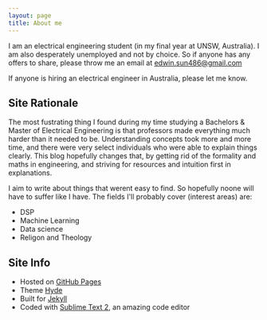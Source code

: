 ```yaml
---
layout: page
title: About me
---
```

I am an electrical engineering student (in my final year at UNSW, Australia). I am also desperately unemployed and not by choice. So if anyone has any offers to share, please throw me an email at edwin.sun486@gmail.com
<p class="message">
  If anyone is hiring an electrical engineer in Australia, please let me know.
</p>

## Site Rationale
The most fustrating thing I found during my time studying a Bachelors & Master of Electrical Engineering is that professors made everything much harder than it needed to be. Understanding concepts took more and more time, and there were very select individuals who were able to explain things clearly. This blog hopefully changes that, by getting rid of the formality and maths in  engineering, and striving for resources and intuition first in explanations.

I aim to write about things that werent easy to find. So hopefully noone will have to suffer like I have. The fields I'll probably cover (interest areas) are:
- DSP
- Machine Learning
- Data science
- Religon and Theology

## Site Info

* Hosted on [GitHub Pages](https://pages.github.com)
* Theme [Hyde](http://hyde.getpoole.com)
* Built for [Jekyll](http://jekyllrb.com)
* Coded with [Sublime Text 2](http://sublimetext.com), an amazing code editor

